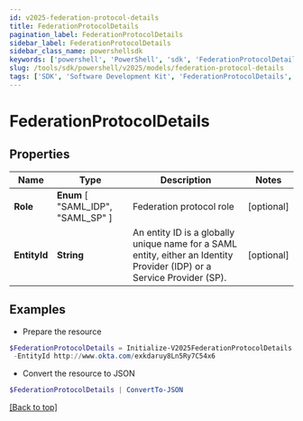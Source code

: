 ```yaml
---
id: v2025-federation-protocol-details
title: FederationProtocolDetails
pagination_label: FederationProtocolDetails
sidebar_label: FederationProtocolDetails
sidebar_class_name: powershellsdk
keywords: ['powershell', 'PowerShell', 'sdk', 'FederationProtocolDetails', 'V2025FederationProtocolDetails'] 
slug: /tools/sdk/powershell/v2025/models/federation-protocol-details
tags: ['SDK', 'Software Development Kit', 'FederationProtocolDetails', 'V2025FederationProtocolDetails']
---
```



# FederationProtocolDetails

## Properties

Name | Type | Description | Notes
------------ | ------------- | ------------- | -------------
**Role** |  **Enum** [  "SAML_IDP",    "SAML_SP" ] | Federation protocol role | [optional] 
**EntityId** | **String** | An entity ID is a globally unique name for a SAML entity, either an Identity Provider (IDP) or a Service Provider (SP). | [optional] 

## Examples

- Prepare the resource
```powershell
$FederationProtocolDetails = Initialize-V2025FederationProtocolDetails  -Role SAML_IDP `
 -EntityId http://www.okta.com/exkdaruy8Ln5Ry7C54x6
```

- Convert the resource to JSON
```powershell
$FederationProtocolDetails | ConvertTo-JSON
```


[[Back to top]](#) 


